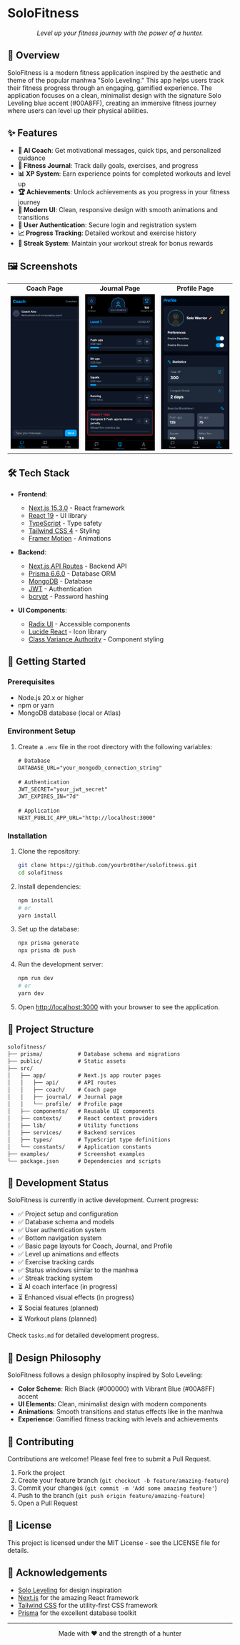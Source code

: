 # SoloFitness

<div align="center">
  <p><i>Level up your fitness journey with the power of a hunter.</i></p>
</div>

## 📖 Overview

SoloFitness is a modern fitness application inspired by the aesthetic and theme of the popular manhwa "Solo Leveling." This app helps users track their fitness progress through an engaging, gamified experience. The application focuses on a clean, minimalist design with the signature Solo Leveling blue accent (#00A8FF), creating an immersive fitness journey where users can level up their physical abilities.

## ✨ Features

- **🤖 AI Coach**: Get motivational messages, quick tips, and personalized guidance
- **📓 Fitness Journal**: Track daily goals, exercises, and progress
- **📊 XP System**: Earn experience points for completed workouts and level up
- **🏆 Achievements**: Unlock achievements as you progress in your fitness journey
- **📱 Modern UI**: Clean, responsive design with smooth animations and transitions
- **🔐 User Authentication**: Secure login and registration system
- **📈 Progress Tracking**: Detailed workout and exercise history
- **🎯 Streak System**: Maintain your workout streak for bonus rewards

## 🖼️ Screenshots

<div align="center">
  <table>
    <tr>
      <td align="center"><b>Coach Page</b></td>
      <td align="center"><b>Journal Page</b></td>
      <td align="center"><b>Profile Page</b></td>
    </tr>
    <tr>
      <td><img src="examples/coach.png" alt="Coach Page" width="250"/></td>
      <td><img src="examples/journal.png" alt="Journal Page" width="250"/></td>
      <td><img src="examples/profile.png" alt="Profile Page" width="250"/></td>
    </tr>
  </table>
</div>

## 🛠️ Tech Stack

- **Frontend**:
  - [Next.js 15.3.0](https://nextjs.org/) - React framework
  - [React 19](https://react.dev/) - UI library
  - [TypeScript](https://www.typescriptlang.org/) - Type safety
  - [Tailwind CSS 4](https://tailwindcss.com/) - Styling
  - [Framer Motion](https://www.framer.com/motion/) - Animations

- **Backend**:
  - [Next.js API Routes](https://nextjs.org/docs/api-routes/introduction) - Backend API
  - [Prisma 6.6.0](https://www.prisma.io/) - Database ORM
  - [MongoDB](https://www.mongodb.com/) - Database
  - [JWT](https://jwt.io/) - Authentication
  - [bcrypt](https://www.npmjs.com/package/bcryptjs) - Password hashing

- **UI Components**:
  - [Radix UI](https://www.radix-ui.com/) - Accessible components
  - [Lucide React](https://lucide.dev/) - Icon library
  - [Class Variance Authority](https://cva.style/) - Component styling

## 🚀 Getting Started

### Prerequisites

- Node.js 20.x or higher
- npm or yarn
- MongoDB database (local or Atlas)

### Environment Setup

1. Create a `.env` file in the root directory with the following variables:
   ```env
   # Database
   DATABASE_URL="your_mongodb_connection_string"

   # Authentication
   JWT_SECRET="your_jwt_secret"
   JWT_EXPIRES_IN="7d"

   # Application
   NEXT_PUBLIC_APP_URL="http://localhost:3000"
   ```

### Installation

1. Clone the repository:
   ```bash
   git clone https://github.com/yourbr0ther/solofitness.git
   cd solofitness
   ```

2. Install dependencies:
   ```bash
   npm install
   # or
   yarn install
   ```

3. Set up the database:
   ```bash
   npx prisma generate
   npx prisma db push
   ```

4. Run the development server:
   ```bash
   npm run dev
   # or
   yarn dev
   ```

5. Open [http://localhost:3000](http://localhost:3000) with your browser to see the application.

## 🧠 Project Structure

```
solofitness/
├── prisma/           # Database schema and migrations
├── public/           # Static assets
├── src/
│   ├── app/          # Next.js app router pages
│   │   ├── api/      # API routes
│   │   ├── coach/    # Coach page
│   │   ├── journal/  # Journal page
│   │   └── profile/  # Profile page
│   ├── components/   # Reusable UI components
│   ├── contexts/     # React context providers
│   ├── lib/          # Utility functions
│   ├── services/     # Backend services
│   ├── types/        # TypeScript type definitions
│   └── constants/    # Application constants
├── examples/         # Screenshot examples
└── package.json      # Dependencies and scripts
```

## 📝 Development Status

SoloFitness is currently in active development. Current progress:

- ✅ Project setup and configuration
- ✅ Database schema and models
- ✅ User authentication system
- ✅ Bottom navigation system
- ✅ Basic page layouts for Coach, Journal, and Profile
- ✅ Level up animations and effects
- ✅ Exercise tracking cards
- ✅ Status windows similar to the manhwa
- ✅ Streak tracking system
- ⏳ AI coach interface (in progress)
- ⏳ Enhanced visual effects (in progress)
- ⏳ Social features (planned)
- ⏳ Workout plans (planned)

Check `tasks.md` for detailed development progress.

## 🎨 Design Philosophy

SoloFitness follows a design philosophy inspired by Solo Leveling:

- **Color Scheme**: Rich Black (#000000) with Vibrant Blue (#00A8FF) accent
- **UI Elements**: Clean, minimalist design with modern components
- **Animations**: Smooth transitions and status effects like in the manhwa
- **Experience**: Gamified fitness tracking with levels and achievements

## 🤝 Contributing

Contributions are welcome! Please feel free to submit a Pull Request.

1. Fork the project
2. Create your feature branch (`git checkout -b feature/amazing-feature`)
3. Commit your changes (`git commit -m 'Add some amazing feature'`)
4. Push to the branch (`git push origin feature/amazing-feature`)
5. Open a Pull Request

## 📄 License

This project is licensed under the MIT License - see the LICENSE file for details.

## 🙏 Acknowledgements

- [Solo Leveling](https://www.webtoons.com/en/action/solo-leveling/list?title_no=3162) for design inspiration
- [Next.js](https://nextjs.org/) for the amazing React framework
- [Tailwind CSS](https://tailwindcss.com/) for the utility-first CSS framework
- [Prisma](https://www.prisma.io/) for the excellent database toolkit

---

<div align="center">
  <p>Made with ❤️ and the strength of a hunter</p>
</div>
